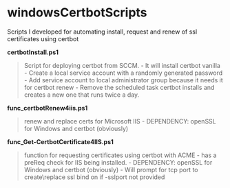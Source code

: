 # windowsCertbotScripts
Scripts I developed for automating install, request and renew of ssl certificates using certbot


**certbotInstall.ps1**
  > Script for deploying certbot from SCCM.
    - It will install certbot vanilla <br>
    - Create a local service account with a randomly generated password
    - Add service account to local administrator group because it needs it for certbot renew
    - Remove the scheduled task certbot installs and creates a new one that runs twice a day.

**func_certbotRenew4iis.ps1**
  > renew and replace certs for Microsoft IIS
    - DEPENDENCY: openSSL for Windows and certbot (obviously)

**func_Get-CertbotCertificate4IIS.ps1**
  > function for requesting certificates using certbot with ACME
    - has a preReq check for IIS being installed.
    - DEPENDENCY: openSSL for Windows and certbot (obviously)
    - Will prompt for tcp port to create\replace ssl bind on if -sslport not provided
